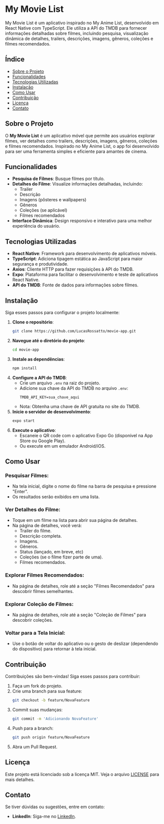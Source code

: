# My Movie List

My Movie List é um aplicativo inspirado no My Anime List, desenvolvido em React Native com TypeScript. Ele utiliza a API do TMDB para fornecer informações detalhadas sobre filmes, incluindo pesquisa, visualização dinâmica de detalhes, trailers, descrições, imagens, gêneros, coleções e filmes recomendados.

## Índice

- [Sobre o Projeto](#sobre-o-projeto)
- [Funcionalidades](#funcionalidades)
- [Tecnologias Utilizadas](#tecnologias-utilizadas)
- [Instalação](#instalação)
- [Como Usar](#como-usar)
- [Contribuição](#contribuição)
- [Licença](#licença)
- [Contato](#contato)

## Sobre o Projeto

O **My Movie List** é um aplicativo móvel que permite aos usuários explorar filmes, ver detalhes como trailers, descrições, imagens, gêneros, coleções e filmes recomendados. Inspirado no My Anime List, o app foi desenvolvido para ser uma ferramenta simples e eficiente para amantes de cinema.

## Funcionalidades

- **Pesquisa de Filmes**: Busque filmes por título.
- **Detalhes do Filme**: Visualize informações detalhadas, incluindo:
  - Trailer
  - Descrição
  - Imagens (pôsteres e wallpapers)
  - Gêneros
  - Coleções (se aplicável)
  - Filmes recomendados
- **Interface Dinâmica**: Design responsivo e interativo para uma melhor experiência do usuário.

## Tecnologias Utilizadas

- **React Native**: Framework para desenvolvimento de aplicativos móveis.
- **TypeScript**: Adiciona tipagem estática ao JavaScript para maior segurança e produtividade.
- **Axios**: Cliente HTTP para fazer requisições à API do TMDB.
- **Expo**: Plataforma para facilitar o desenvolvimento e teste de aplicativos React Native.
- **API do TMDB**: Fonte de dados para informações sobre filmes.

## Instalação

Siga esses passos para configurar o projeto localmente:

1. **Clone o repositório**:
   ```bash
   git clone https://github.com/LucasRossatto/movie-app.git
   ```
2. **Navegue até o diretório do projeto**:
   ```bash
   cd movie-app
   ```
3. **Instale as dependências**:
   ```bash
   npm install
   ```
4. **Configure a API do TMDB**:
   - Crie um arquivo `.env` na raiz do projeto.
   - Adicione sua chave da API do TMDB no arquivo `.env`:
     ```env
     TMDB_API_KEY=sua_chave_aqui
     ```
   - Nota: Obtenha uma chave de API gratuita no site do TMDB.
5. **Inicie o servidor de desenvolvimento**:
   ```bash
   expo start
   ```
6. **Execute o aplicativo**:
   - Escaneie o QR code com o aplicativo Expo Go (disponível na App Store ou Google Play).
   - Ou execute em um emulador Android/iOS.

## Como Usar

### Pesquisar Filmes:

- Na tela inicial, digite o nome do filme na barra de pesquisa e pressione "Enter".
- Os resultados serão exibidos em uma lista.

### Ver Detalhes do Filme:

- Toque em um filme na lista para abrir sua página de detalhes.
- Na página de detalhes, você verá:
  - Trailer do filme.
  - Descrição completa.
  - Imagens.
  - Gêneros.
  - Status (lançado, em breve, etc)
  - Coleções (se o filme fizer parte de uma).
  - Filmes recomendados.

### Explorar Filmes Recomendados:

- Na página de detalhes, role até a seção "Filmes Recomendados" para descobrir filmes semelhantes.

### Explorar Coleção de Filmes:

- Na página de detalhes, role até a seção  "Coleção de Filmes" para descobrir coleções.

### Voltar para a Tela Inicial:

- Use o botão de voltar do aplicativo ou o gesto de deslizar (dependendo do dispositivo) para retornar à tela inicial.

## Contribuição

Contribuições são bem-vindas! Siga esses passos para contribuir:

1. Faça um fork do projeto.
2. Crie uma branch para sua feature:
   ```bash
   git checkout -b feature/NovaFeature
   ```
3. Commit suas mudanças:
   ```bash
   git commit -m 'Adicionando NovaFeature'
   ```
4. Push para a branch:
   ```bash
   git push origin feature/NovaFeature
   ```
5. Abra um Pull Request.

## Licença

Este projeto está licenciado sob a licença MIT. Veja o arquivo [LICENSE](LICENSE) para mais detalhes.

## Contato

Se tiver dúvidas ou sugestões, entre em contato:

- **LinkedIn**:
Siga-me no [LinkedIn](https://www.linkedin.com/comm/mynetwork/discovery-see-all?usecase=PEOPLE_FOLLOWS&followMember=lucasrossatto).


